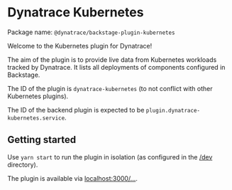 # Dynatrace Kubernetes

Package name: `@dynatrace/backstage-plugin-kubernetes`

Welcome to the Kubernetes plugin for Dynatrace!

The aim of the plugin is to provide live data from Kubernetes workloads tracked
by Dynatrace. It lists all deployments of components configured in Backstage.

The ID of the plugin is `dynatrace-kubernetes` (to not conflict with other
Kubernetes plugins).

The ID of the backend plugin is expected to be
`plugin.dynatrace-kubernetes.service`.

## Getting started

Use `yarn start` to run the plugin in isolation (as configured in the
[/dev](./dev) directory).

The plugin is available via
[localhost:3000/...](http://localhost:3000/catalog/hardening/component/backstage-example).
